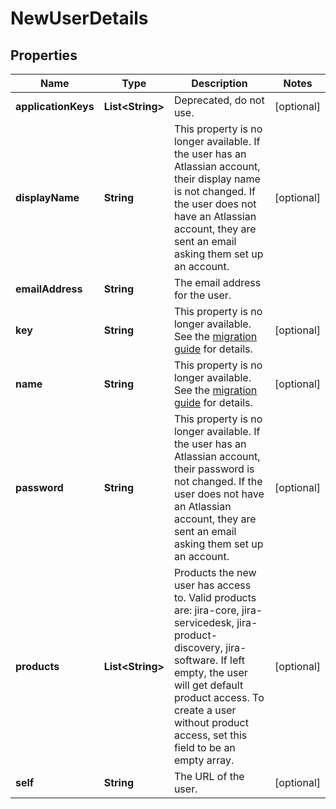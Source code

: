 # NewUserDetails

## Properties
Name | Type | Description | Notes
------------ | ------------- | ------------- | -------------
**applicationKeys** | **List&lt;String&gt;** | Deprecated, do not use. |  [optional]
**displayName** | **String** | This property is no longer available. If the user has an Atlassian account, their display name is not changed. If the user does not have an Atlassian account, they are sent an email asking them set up an account. |  [optional]
**emailAddress** | **String** | The email address for the user. | 
**key** | **String** | This property is no longer available. See the [migration guide](https://developer.atlassian.com/cloud/jira/platform/deprecation-notice-user-privacy-api-migration-guide/) for details. |  [optional]
**name** | **String** | This property is no longer available. See the [migration guide](https://developer.atlassian.com/cloud/jira/platform/deprecation-notice-user-privacy-api-migration-guide/) for details. |  [optional]
**password** | **String** | This property is no longer available. If the user has an Atlassian account, their password is not changed. If the user does not have an Atlassian account, they are sent an email asking them set up an account. |  [optional]
**products** | **List&lt;String&gt;** | Products the new user has access to. Valid products are: jira-core, jira-servicedesk, jira-product-discovery, jira-software. If left empty, the user will get default product access. To create a user without product access, set this field to be an empty array. |  [optional]
**self** | **String** | The URL of the user. |  [optional]
